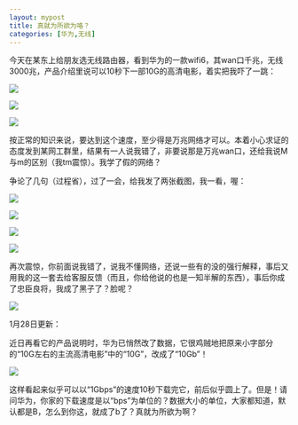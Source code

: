 ```yaml
---
layout: mypost
title: 真就为所欲为咯？
categories: [华为,无线]
---
```


今天在某东上给朋友选无线路由器，看到华为的一款wifi6，其wan口千兆，无线3000兆，产品介绍里说可以10秒下一部10G的高清电影，着实把我吓了一跳：

![](https://cdn.jsdelivr.net/gh/ke-nan/ke-nan.github.io@master/assets/img/HW-1.jpg)



![](https://cdn.jsdelivr.net/gh/ke-nan/ke-nan.github.io@master/assets/img/HW-2.jpg)



![](https://cdn.jsdelivr.net/gh/ke-nan/ke-nan.github.io@master/assets/img/HW-3.jpg)



按正常的知识来说，要达到这个速度，至少得是万兆网络才可以。本着小心求证的态度发到某网工群里，结果有一人说我错了，非要说那是万兆wan口，还给我说M与m的区别（我tm震惊）。我学了假的网络？


争论了几句（过程省），过了一会，给我发了两张截图，我一看，喔：

![](https://cdn.jsdelivr.net/gh/ke-nan/ke-nan.github.io@master/assets/img/hw4.png)



![](https://cdn.jsdelivr.net/gh/ke-nan/ke-nan.github.io@master/assets/img/hw5.png)



![](https://cdn.jsdelivr.net/gh/ke-nan/ke-nan.github.io@master/assets/img/HW-6.jpg)



![](https://cdn.jsdelivr.net/gh/ke-nan/ke-nan.github.io@master/assets/img/hw-7.jpg)



再次震惊，你前面说我错了，说我不懂网络，还说一些有的没的强行解释，事后又用我的这一套去给客服反馈（而且，你给他说的也是一知半解的东西），事后你成了忠臣良将，我成了黑子了？脸呢？



![](https://cdn.jsdelivr.net/gh/ke-nan/ke-nan.github.io@master/assets/img/fenjie.png)




1月28日更新：


近日再看它的产品说明时，华为已悄然改了数据，它很鸡贼地把原来小字部分的“10G左右的主流高清电影”中的“10G”，改成了“10Gb”！

![](https://cdn.jsdelivr.net/gh/ke-nan/ke-nan.github.io@master/assets/img/HW-8.jpg)

这样看起来似乎可以以“1Gbps”的速度10秒下载完它，前后似乎圆上了。但是！请问华为，你家的下载速度是以“bps”为单位的？数据大小的单位，大家都知道，默认都是B，怎么到你这，就成了b了？真就为所欲为啊？

